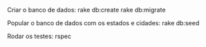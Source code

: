 Criar o banco de dados:
rake db:create
rake db:migrate

Popular o banco de dados com os estados e cidades:
rake db:seed

Rodar os testes: 
rspec
